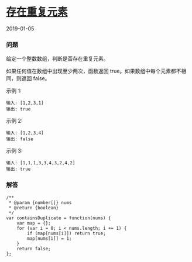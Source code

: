 # [存在重复元素](https://leetcode-cn.com/problems/contains-duplicate)
2019-01-05
### 问题

给定一个整数数组，判断是否存在重复元素。

如果任何值在数组中出现至少两次，函数返回 true。如果数组中每个元素都不相同，则返回 false。

示例 1:

```
输入: [1,2,3,1]
输出: true
```
示例 2:

```
输入: [1,2,3,4]
输出: false
```
示例 3:

```
输入: [1,1,1,3,3,4,3,2,4,2]
输出: true
```

### 解答

```
/**
 * @param {number[]} nums
 * @return {boolean}
 */
var containsDuplicate = function(nums) {
    var map = {};
    for (var i = 0; i < nums.length; i += 1) {
        if (map[nums[i]]) return true;
        map[nums[i]] = 1;
    }
    return false;
};
```